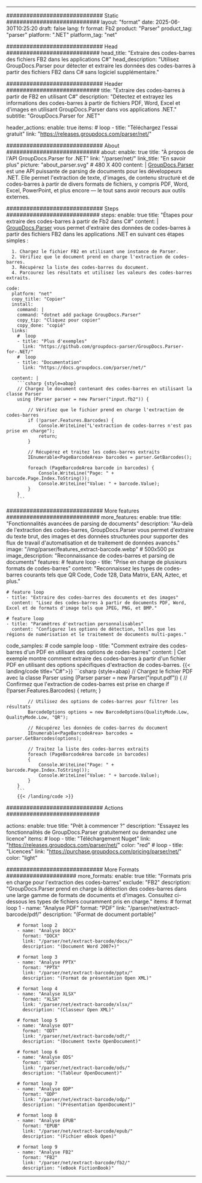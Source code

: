 


---
############################# Static ############################
layout: "format"
date:  2025-06-30T10:25:20
draft: false
lang: fr
format: Fb2
product: "Parser"
product_tag: "parser"
platform: ".NET"
platform_tag: "net"

############################# Head ############################
head_title: "Extraire des codes-barres des fichiers FB2 dans les applications C#"
head_description: "Utilisez GroupDocs.Parser pour détecter et extraire les données des codes-barres à partir des fichiers FB2 dans C# sans logiciel supplémentaire."

############################# Header ############################
title: "Extraire des codes-barres à partir de FB2 en utilisant C#" 
description: "Détectez et extrayez les informations des codes-barres à partir de fichiers PDF, Word, Excel et d'images en utilisant GroupDocs.Parser dans vos applications .NET."
subtitle: "GroupDocs.Parser for .NET" 

header_actions:
  enable: true
  items:
    #  loop
    - title: "Téléchargez l'essai gratuit"
      link: "https://releases.groupdocs.com/parser/net/"
      
############################# About ############################
about:
    enable: true
    title: "À propos de l'API GroupDocs.Parser for .NET"
    link: "/parser/net/"
    link_title: "En savoir plus"
    picture: "about_parser.svg" # 480 X 400
    content: |
       [GroupDocs.Parser](/parser/net/) est une API puissante de parsing de documents pour les développeurs .NET. Elle permet l'extraction de texte, d'images, de contenu structuré et de codes-barres à partir de divers formats de fichiers, y compris PDF, Word, Excel, PowerPoint, et plus encore — le tout sans avoir recours aux outils externes.

############################# Steps ############################
steps:
    enable: true
    title: "Étapes pour extraire des codes-barres à partir de Fb2 dans C#"
    content: |
      [GroupDocs.Parser](/parser/net/) vous permet d'extraire des données de codes-barres à partir des fichiers FB2 dans les applications .NET en suivant ces étapes simples :
      
      1. Chargez le fichier FB2 en utilisant une instance de Parser.
      2. Vérifiez que le document prend en charge l'extraction de codes-barres.
      3. Récupérez la liste des codes-barres du document.
      4. Parcourez les résultats et utilisez les valeurs des codes-barres extraits.
   
    code:
      platform: "net"
      copy_title: "Copier"
      install:
        command: |
        command: "dotnet add package GroupDocs.Parser"
        copy_tip: "Cliquez pour copier"
        copy_done: "copié"
      links:
        #  loop
        - title: "Plus d'exemples"
          link: "https://github.com/groupdocs-parser/GroupDocs.Parser-for-.NET/"
        #  loop
        - title: "Documentation"
          link: "https://docs.groupdocs.com/parser/net/"
          
      content: |
        ```csharp {style=abap}
        // Chargez le document contenant des codes-barres en utilisant la classe Parser
        using (Parser parser = new Parser("input.fb2")) {

            // Vérifiez que le fichier prend en charge l'extraction de codes-barres
            if (!parser.Features.Barcodes) {
                Console.WriteLine("L'extraction de codes-barres n'est pas prise en charge");
                return;
            }

            // Récupérez et traitez les codes-barres extraits
            IEnumerable<PageBarcodeArea> barcodes = parser.GetBarcodes();

            foreach (PageBarcodeArea barcode in barcodes) {
                Console.WriteLine("Page: " + barcode.Page.Index.ToString());
                Console.WriteLine("Value: " + barcode.Value);
            }
        }
        ```  

############################# More features ############################
more_features:
  enable: true
  title: "Fonctionnalités avancées de parsing de documents"
  description: "Au-delà de l'extraction des codes-barres, GroupDocs.Parser vous permet d'extraire du texte brut, des images et des données structurées pour supporter des flux de travail d'automatisation et de traitement de données avancés."
  image: "/img/parser/features_extract-barcode.webp" # 500x500 px
  image_description: "Reconnaissance de codes-barres et parsing de documents"
  features:
    # feature loop
    - title: "Prise en charge de plusieurs formats de codes-barres"
      content: "Reconnaissez les types de codes-barres courants tels que QR Code, Code 128, Data Matrix, EAN, Aztec, et plus."

    # feature loop
    - title: "Extraire des codes-barres des documents et des images"
      content: "Lisez des codes-barres à partir de documents PDF, Word, Excel et de formats d'image tels que JPEG, PNG, et BMP."

    # feature loop
    - title: "Paramètres d'extraction personnalisables"
      content: "Configurez les options de détection, telles que les régions de numérisation et le traitement de documents multi-pages."
      
  code_samples:
    # code sample loop
    - title: "Comment extraire des codes-barres d'un PDF en utilisant des options de codes-barres"
      content: |
        Cet exemple montre comment extraire des codes-barres à partir d'un fichier PDF en utilisant des options spécifiques d'extraction de codes-barres.
        {{< landing/code title="C#">}}
        ```csharp {style=abap}
        //  Chargez le fichier PDF avec la classe Parser
        using (Parser parser = new Parser("input.pdf"))
        {
            // Confirmez que l'extraction de codes-barres est prise en charge
            if (!parser.Features.Barcodes)
            {
                return;
            }

            // Utilisez des options de codes-barres pour filtrer les résultats
            BarcodeOptions options = new BarcodeOptions(QualityMode.Low, QualityMode.Low, "QR");

            // Récupérez les données de codes-barres du document
            IEnumerable<PageBarcodeArea> barcodes = parser.GetBarcodes(options);

            // Traitez la liste des codes-barres extraits
            foreach (PageBarcodeArea barcode in barcodes)
            {
                Console.WriteLine("Page: " + barcode.Page.Index.ToString());
                Console.WriteLine("Value: " + barcode.Value);
            }
        }
        ```
        {{< /landing/code >}}


############################# Actions ############################

actions:
  enable: true
  title: "Prêt à commencer ?"
  description: "Essayez les fonctionnalités de GroupDocs.Parser gratuitement ou demandez une licence"
  items:
    #  loop
    - title: "Téléchargement Nuget"
      link: "https://releases.groupdocs.com/parser/net/"
      color: "red"
        #  loop
    - title: "Licences"
      link: "https://purchase.groupdocs.com/pricing/parser/net/"
      color: "light"


############################# More Formats #####################
more_formats:
    enable: true
    title: "Formats pris en charge pour l'extraction des codes-barres"
    exclude: "FB2"
    description: "GroupDocs.Parser prend en charge la détection des codes-barres dans une large gamme de formats de documents et d'images. Consultez ci-dessous les types de fichiers couramment pris en charge."
    items: 
        # format loop 1
        - name: "Analyse PDF"
          format: "PDF"
          link: "/parser/net/extract-barcode/pdf/"
          description: "(Format de document portable)"
          
        # format loop 2
        - name: "Analyse DOCX"
          format: "DOCX"
          link: "/parser/net/extract-barcode/docx/"
          description: "(Document Word 2007+)"
          
        # format loop 3
        - name: "Analyse PPTX"
          format: "PPTX"
          link: "/parser/net/extract-barcode/pptx/"
          description: "(Format de présentation Open XML)"
          
        # format loop 4
        - name: "Analyse XLSX"
          format: "XLSX"
          link: "/parser/net/extract-barcode/xlsx/"
          description: "(Classeur Open XML)"
          
        # format loop 5
        - name: "Analyse ODT"
          format: "ODT"
          link: "/parser/net/extract-barcode/odt/"
          description: "(Document texte OpenDocument)"
          
        # format loop 6
        - name: "Analyse ODS"
          format: "ODS"
          link: "/parser/net/extract-barcode/ods/"
          description: "(Tableur OpenDocument)"
          
        # format loop 7
        - name: "Analyse ODP"
          format: "ODP"
          link: "/parser/net/extract-barcode/odp/"
          description: "(Présentation OpenDocument)"
          
        # format loop 8
        - name: "Analyse EPUB"
          format: "EPUB"
          link: "/parser/net/extract-barcode/epub/"
          description: "(Fichier eBook Open)"
          
        # format loop 9
        - name: "Analyse FB2"
          format: "FB2"
          link: "/parser/net/extract-barcode/fb2/"
          description: "(eBook FictionBook)"
         
          

---